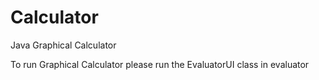 # Calculator
Java Graphical Calculator 

To run Graphical Calculator please run the EvaluatorUI class in evaluator
